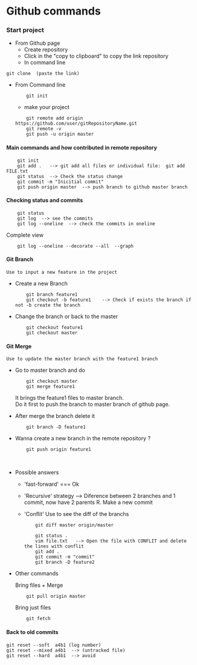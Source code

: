 # Github commands

### Start project 

- From Github page
    + Create repository
    + Click in the "copy to clipboard" to copy the link repository
    + In command line 
```
git clone  (paste the link)
```

- From Command line <br>
    ``` 
        git init
    ```
    + make your project
    ```
        git remote add origin https://github.com/user/gitRepositoryName.git
        git remote -v
        git push -u origin master
    ```


#### Main commands and how contributed in remote repository

```
    git init
    git add .   --> git add all files or individual file:  git add FILE.txt
    git status  --> Check the status change
    git commit -m "Inicitial commit"
    git push origin master  --> push branch to github master branch
```


#### Checking status and commits <br>
```
    git status
    git log  --> see the commits
    git log --oneline  --> check the commits in oneline
```
Complete view <br>
```
    git log --oneline --decorate --all  --graph
```


#### Git Branch
    Use to input a new feature in the project

- Create a new Branch
    ```
        git branch feature1
        git checkout -b feature1    --> Check if exists the branch if not -b create the branch
    ```

- Change the branch or back to the master
    ```
        git checkout feature1
        git checkout master
    ```

#### Git Merge

    Use to update the master branch with the feature1 branch

- Go to master branch and do
    ```
        git checkout master
        git merge feature1
    ```
    
    It brings the feature1 files to master branch.  <br>
    Do it first to push the branch to master branch of github page.

- After merge the branch delete it
    ```
        git branch -D feature1
    ```

- Wanna create a new branch in the remote repository ?
    ```
        git push origin feature1
    ```
<br>

- Possible answers
    + 'fast-forward'  === Ok
    + 'Recursive' strategy  --> Diference between 2 branches and 1 commit, now have 2 parents 
        R. Make a new commit 

    + 'Conflit'
        Use to see the diff of the branchs
        ```
            git diff master origin/master
        ```
        
        ```
            git status .
            vim file.txt   --> Open the file with CONFLIT and delete the lines with conflit
            git add .
            git commit -m "commit"
            git branch -D feature2
        ```
- Other commands

    Bring files + Merge 
    ```
        git pull origin master
    ```
    Bring just files
    ```
        git fetch
    ```


    



#### Back to old commits <br>

```
git reset --soft  a4b1 (log number)
git reset --mixed a4b1  --> (untracked file)
git reset --hard  a4b1  --> avoid
```








